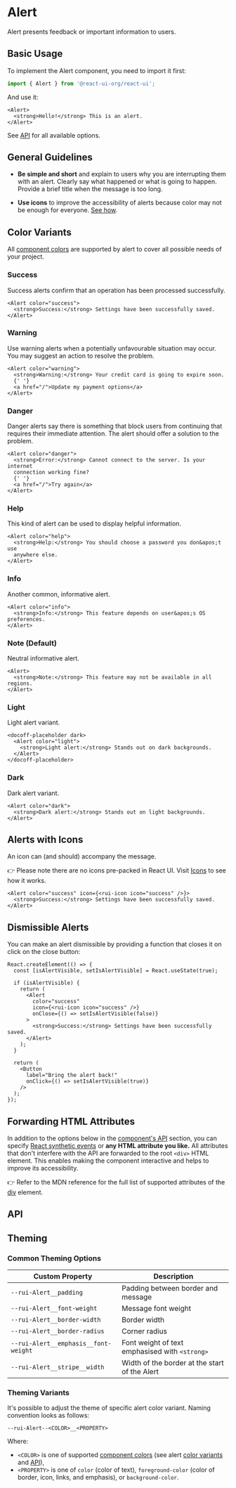 # Alert

Alert presents feedback or important information to users.

## Basic Usage

To implement the Alert component, you need to import it first:

```js
import { Alert } from '@react-ui-org/react-ui';
```

And use it:

```docoff-react-preview
<Alert>
  <strong>Hello!</strong> This is an alert.
</Alert>
```

See [API](#api) for all available options.

## General Guidelines

- **Be simple and short** and explain to users why you are interrupting them
  with an alert. Clearly say what happened or what is going to happen. Provide a
  brief title when the message is too long.

- **Use icons** to improve the accessibility of alerts because color may not be
  enough for everyone. [See how](#alerts-with-icons).

## Color Variants

All [component colors](/docs/foundation/colors#component-colors) are supported by
alert to cover all possible needs of your project.

### Success

Success alerts confirm that an operation has been processed successfully.

```docoff-react-preview
<Alert color="success">
  <strong>Success:</strong> Settings have been successfully saved.
</Alert>
```

### Warning

Use warning alerts when a potentially unfavourable situation may occur. You may
suggest an action to resolve the problem.

```docoff-react-preview
<Alert color="warning">
  <strong>Warning:</strong> Your credit card is going to expire soon.
  {' '}
  <a href="/">Update my payment options</a>
</Alert>
```

### Danger

Danger alerts say there is something that block users from continuing that
requires their immediate attention. The alert should offer a solution to the
problem.

```docoff-react-preview
<Alert color="danger">
  <strong>Error:</strong> Cannot connect to the server. Is your internet
  connection working fine?
  {' '}
  <a href="/">Try again</a>
</Alert>
```

### Help

This kind of alert can be used to display helpful information.

```docoff-react-preview
<Alert color="help">
  <strong>Help:</strong> You should choose a password you don&apos;t use
  anywhere else.
</Alert>
```

### Info

Another common, informative alert.

```docoff-react-preview
<Alert color="info">
  <strong>Info:</strong> This feature depends on user&apos;s OS preferences.
</Alert>
```

### Note (Default)

Neutral informative alert.

```docoff-react-preview
<Alert>
  <strong>Note:</strong> This feature may not be available in all regions.
</Alert>
```

### Light

Light alert variant.

```docoff-react-preview
<docoff-placeholder dark>
  <Alert color="light">
    <strong>Light alert:</strong> Stands out on dark backgrounds.
  </Alert>
</docoff-placeholder>
```

### Dark

Dark alert variant.

```docoff-react-preview
<Alert color="dark">
  <strong>Dark alert:</strong> Stands out on light backgrounds.
</Alert>
```

## Alerts with Icons

An icon can (and should) accompany the message.

👉 Please note there are no icons pre-packed in React UI. Visit
[Icons](/docs/foundation/icons) to see how it works.

```docoff-react-preview
<Alert color="success" icon={<rui-icon icon="success" />}>
  <strong>Success:</strong> Settings have been successfully saved.
</Alert>
```

## Dismissible Alerts

You can make an alert dismissible by providing a function that closes it on
click on the close button:

```docoff-react-preview
React.createElement(() => {
  const [isAlertVisible, setIsAlertVisible] = React.useState(true);

  if (isAlertVisible) {
    return (
      <Alert
        color="success"
        icon={<rui-icon icon="success" />}
        onClose={() => setIsAlertVisible(false)}
      >
        <strong>Success:</strong> Settings have been successfully saved.
      </Alert>
    );
  }

  return (
    <Button
      label="Bring the alert back!"
      onClick={() => setIsAlertVisible(true)}
    />
  );
});
```

## Forwarding HTML Attributes

In addition to the options below in the [component's API](#api) section, you
can specify [React synthetic events] or **any HTML attribute you like.** All
attributes that don't interfere with the API are forwarded to the root `<div>`
HTML element. This enables making the component interactive and helps to improve
its accessibility.

👉 Refer to the MDN reference for the full list of supported attributes of the
[div] element.

## API

<docoff-react-props src="/components/Alert/Alert.jsx" />

## Theming

### Common Theming Options

| Custom Property                                      | Description                                                  |
|------------------------------------------------------|--------------------------------------------------------------|
| `--rui-Alert__padding`                               | Padding between border and message                           |
| `--rui-Alert__font-weight`                           | Message font weight                                          |
| `--rui-Alert__border-width`                          | Border width                                                 |
| `--rui-Alert__border-radius`                         | Corner radius                                                |
| `--rui-Alert__emphasis__font-weight`                 | Font weight of text emphasised with `<strong>`               |
| `--rui-Alert__stripe__width`                         | Width of the border at the start of the Alert                |

### Theming Variants

It's possible to adjust the theme of specific alert color variant. Naming
convention looks as follows:

`--rui-Alert--<COLOR>__<PROPERTY>`

Where:

- `<COLOR>` is one of supported
  [component colors](/docs/foundation/colors#component-colors)
  (see alert [color variants](#color-variants) and [API](#api)),
- `<PROPERTY>` is one of `color` (color of text), `foreground-color` (color of
  border, icon, links, and emphasis), or `background-color`.

[React synthetic events]: https://reactjs.org/docs/events.html
[div]: https://developer.mozilla.org/en-US/docs/Web/HTML/Element/div#attributes
